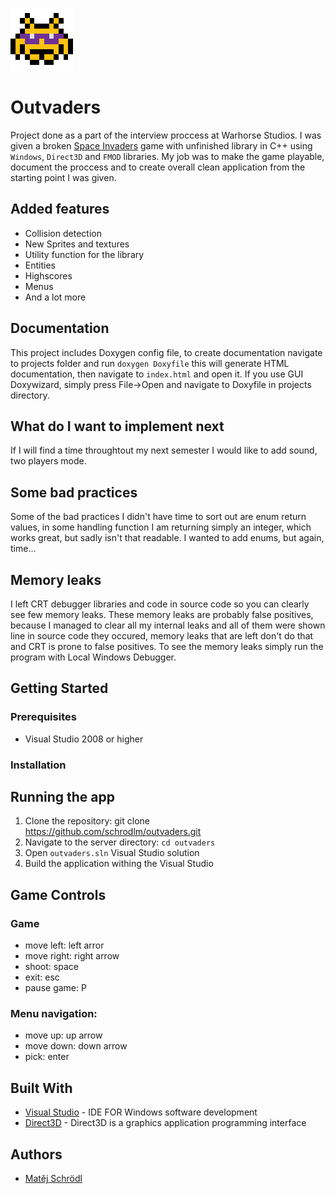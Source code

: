 ![outvader logo](gfx/enemy3_1.png)

# Outvaders

Project done as a part of the interview proccess at Warhorse Studios. I was given a broken [Space Invaders](https://en.wikipedia.org/wiki/Space_Invaders) game with unfinished library in C++ using `Windows`, `Direct3D` and `FMOD` libraries. My job was to make the game playable, document the proccess and to create overall clean application from the starting point I was given.

## Added features
- Collision detection
- New Sprites and textures
- Utility function for the library
- Entities
- Highscores
- Menus
- And a lot  more

## Documentation 

This project includes Doxygen config file, to create documentation navigate to projects folder and run `doxygen Doxyfile` this will generate HTML documentation, then navigate to `index.html` and open it. If you use GUI Doxywizard, simply press File->Open and navigate to Doxyfile in projects directory.

## What do I want to implement next

If I will find a time throughtout my next semester I would like to add sound, two players mode.

## Some bad practices
Some of the bad practices I didn't have time to sort out are enum return values, in some handling function I am returning simply an integer, which works great, but sadly isn't that readable. I wanted to add enums, but again, time...

## Memory leaks
I left CRT debugger libraries and code in source code so you can clearly see few memory leaks. These memory leaks are probably false positives, because I managed to clear all my internal leaks and all of them were shown line in source code they occured, memory leaks that are left don't do that and CRT is prone to false positives. To see the memory leaks simply run the program with Local Windows Debugger.


## Getting Started

### Prerequisites
- Visual Studio 2008 or higher

### Installation

## Running the app
1. Clone the repository: git clone https://github.com/schrodlm/outvaders.git
2. Navigate to the server directory: `cd outvaders`
3. Open `outvaders.sln` Visual Studio solution
4. Build the application withing the Visual Studio

## Game Controls

### Game
- move left:    left arror
- move right:   right arrow
- shoot:        space
- exit:         esc
- pause game:   P

### Menu navigation:
- move up:      up arrow
- move down:    down arrow
- pick:         enter

## Built With
- [Visual Studio](https://visualstudio.microsoft.com/) - IDE FOR Windows software development
- [Direct3D](https://learn.microsoft.com/en-us/windows/win32/direct3d) - Direct3D is a graphics application programming interface

## Authors
- [Matěj Schrödl](https://github.com/schrodlm)

